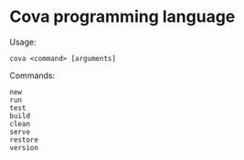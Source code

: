 # Cova programming language

Usage:

	cova <command> [arguments]

Commands:

	new
	run
	test
	build
	clean
	serve
	restore
	version